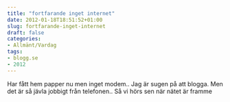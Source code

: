 ```yaml
---
title: "fortfarande inget internet"
date: 2012-01-18T18:51:52+01:00
slug: fortfarande-inget-internet
draft: false
categories:
- Allmänt/Vardag
tags:
- blogg.se
- 2012
---
```

Har fått hem papper nu men inget modem.. Jag är sugen på att blogga. Men det är så jävla jobbigt från telefonen.. Så vi hörs sen när nätet är framme